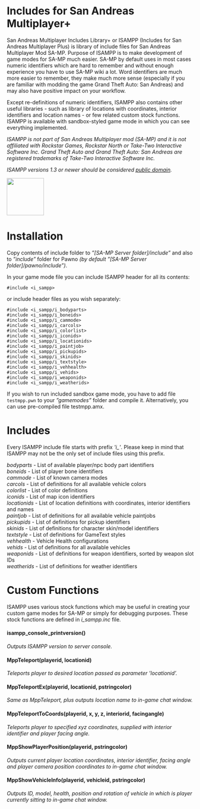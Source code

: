# Includes for San Andreas Multiplayer+
San Andreas Multiplayer Includes Library+ or ISAMPP (Includes for San Andreas Multiplayer Plus) is library of include files for San Andreas Multiplayer Mod SA-MP. Purpose of ISAMPP is to make development of game modes for SA-MP much easier. SA-MP by default uses in most cases numeric identifiers which are hard to remember and without enough experience you have to use SA-MP wiki a lot. Word identifiers are much more easier to remember, they make much more sense (especially if you are familiar with modding the game Grand Theft Auto: San Andreas) and may also have positive impact on your workflow.

Except re-definitions of numeric identifiers, ISAMPP also contains other useful libraries - such as library of locations with coordinates, interior identifiers and location names - or few related custom stock functions. ISAMPP is available with sandbox-styled game mode in which you can see everything implemented.

*ISAMPP is not part of San Andreas Multiplayer mod (SA-MP) and it is not affiliated with Rockstar Games, Rockstar North or Take-Two Interactive Software Inc.*
*Grand Theft Auto and Grand Theft Auto: San Andreas are registered trademarks of Take-Two Interactive Software Inc.*

*ISAMPP versions 1.3 or newer should be considered [public domain](LICENSE).*

<img src="docs/logo/isampp_logo_250px.png" width="100">

# Installation
Copy contents of include folder to *”[SA-MP Server folder]/include”* and also to *”include”* folder for Pawno *(by default ”[SA-MP Server folder]/pawno/include”)*.

In your game mode file you can include ISAMPP header for all its contents:

```#include <i_sampp>```

or include header files as you wish separately:

```
#include <i_sampp/i_bodyparts>
#include <i_sampp/i_boneids>
#include <i_sampp/i_cammode>
#include <i_sampp/i_carcols>
#include <i_sampp/i_colorlist>
#include <i_sampp/i_iconids>
#include <i_sampp/i_locationids>
#include <i_sampp/i_paintjob>
#include <i_sampp/i_pickupids>
#include <i_sampp/i_skinids>
#include <i_sampp/i_textstyle>
#include <i_sampp/i_vehhealth>
#include <i_sampp/i_vehids>
#include <i_sampp/i_weaponids>
#include <i_sampp/i_weatherids>
```

If you wish to run included sandbox game mode, you have to add file ```testmpp.pwn``` to your *”gamemodes”* folder and compile it.
Alternatively, you can use pre-compiled file testmpp.amx.

# Includes

Every ISAMPP include file starts with prefix *'i_'*. Please keep in mind that ISAMPP may not be the only set of include files using this prefix.

*bodyparts* - List of available player/npc body part identifiers</br>
*boneids* - List of player bone identifiers</br>
*cammode* - List of known camera modes</br>
*carcols* - List of definitions for all available vehicle colors</br>
*colorlist* - List of color definitions</br>
*iconids* - List of map icon identifiers</br>
*locationids* - List of location definitions with coordinates, interior identifiers and names</br>
*paintjob* - List of definitions for all available vehicle paintjobs</br>
*pickupids* - List of definitions for pickup identifiers</br>
*skinids* - List of definitions for character skin/model identifiers</br>
*textstyle* - List of definitions for GameText styles</br>
*vehhealth* - Vehicle Health configurations</br>
*vehids* - List of definitions for all available vehicles</br>
*weaponids* - List of definitions for weapon identifiers, sorted by weapon slot IDs</br>
*weatherids* - List of definitions for weather identifiers

# Custom Functions

ISAMPP uses various stock functions which may be useful in creating your custom game modes for SA-MP 
or simply for debugging purposes. These stock functions are defined in *i_sampp.inc* file.

#### isampp_console_printversion()
*Outputs ISAMPP version to server console.*

#### MppTeleport(playerid, locationid)
*Teleports player to desired location passed as parameter ’locationid’.*

#### MppTeleportEx(playerid, locationid, pstringcolor)
*Same as MppTeleport, plus outputs location name to in-game chat window.*

#### MppTeleportToCoords(playerid, x, y, z, interiorid, facingangle)
*Teleports player to specified xyz coordinates, supplied with interior identifier and player facing angle.*

#### MppShowPlayerPosition(playerid, pstringcolor)
*Outputs current player location coordinates, interior identifier, facing angle and player camera position coordinates to in-game chat window.*

#### MppShowVehicleInfo(playerid, vehicleid, pstringcolor)
*Outputs ID, model, health, position and rotation of vehicle in which is player currently sitting to in-game chat window.*
